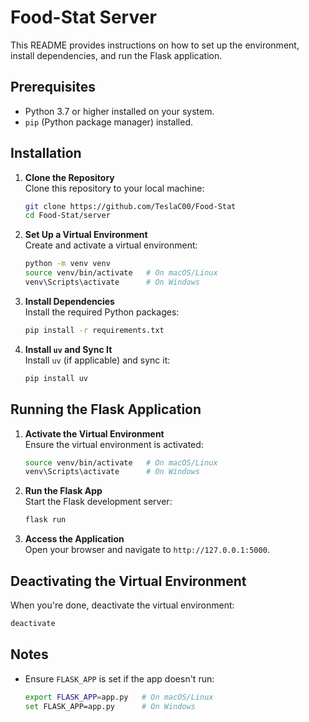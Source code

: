 # Food-Stat Server

This README provides instructions on how to set up the environment, install dependencies, and run the Flask application.

## Prerequisites

- Python 3.7 or higher installed on your system.
- `pip` (Python package manager) installed.

## Installation

1. **Clone the Repository**  
    Clone this repository to your local machine:
    ```bash
    git clone https://github.com/TeslaC00/Food-Stat
    cd Food-Stat/server
    ```

2. **Set Up a Virtual Environment**  
    Create and activate a virtual environment:
    ```bash
    python -m venv venv
    source venv/bin/activate   # On macOS/Linux
    venv\Scripts\activate      # On Windows
    ```

3. **Install Dependencies**  
    Install the required Python packages:
    ```bash
    pip install -r requirements.txt
    ```

4. **Install `uv` and Sync It**  
    Install `uv` (if applicable) and sync it:
    ```bash
    pip install uv
    ```

## Running the Flask Application

1. **Activate the Virtual Environment**  
    Ensure the virtual environment is activated:
    ```bash
    source venv/bin/activate   # On macOS/Linux
    venv\Scripts\activate      # On Windows
    ```

2. **Run the Flask App**  
    Start the Flask development server:
    ```bash
    flask run
    ```

3. **Access the Application**  
    Open your browser and navigate to `http://127.0.0.1:5000`.

## Deactivating the Virtual Environment

When you're done, deactivate the virtual environment:
```bash
deactivate
```

## Notes

- Ensure `FLASK_APP` is set if the app doesn't run:
  ```bash
  export FLASK_APP=app.py   # On macOS/Linux
  set FLASK_APP=app.py      # On Windows
  ```

